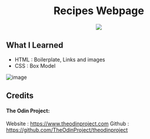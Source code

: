 <div align=center>
<h1 align=center>Recipes Webpage</h1>
<a href=https://Roopaksh1.github.io/odin-recipes><img src=https://img.shields.io/badge/%F0%9F%91%89-LIVE-success></a>
</div>

## What I Learned
- HTML : Boilerplate, Links and images
- CSS : Box Model

![image](https://user-images.githubusercontent.com/72032743/185135597-5decc3e2-3d5b-42c8-a1fa-cd533ce90d31.png)

## Credits

#### The Odin Project:

Website : https://www.theodinproject.com Github : https://github.com/TheOdinProject/theodinproject
